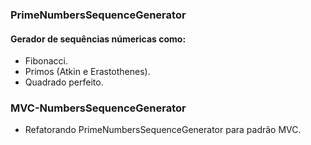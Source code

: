 ### PrimeNumbersSequenceGenerator
#### Gerador de sequências númericas como:
- Fibonacci.
- Primos (Atkin e Erastothenes).
- Quadrado perfeito.

### MVC-NumbersSequenceGenerator
- Refatorando PrimeNumbersSequenceGenerator para padrão MVC.
